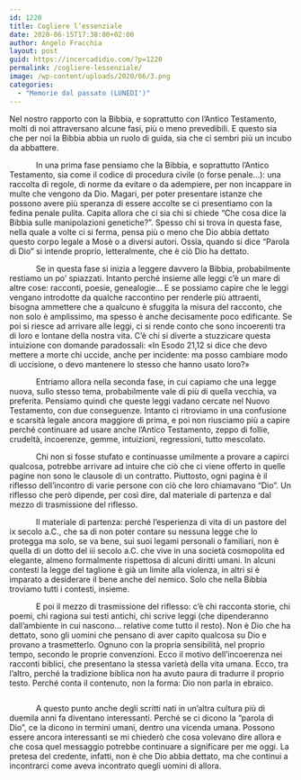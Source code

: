 ```yaml
---
id: 1220
title: Cogliere l’essenziale
date: 2020-06-15T17:38:00+02:00
author: Angelo Fracchia
layout: post
guid: https://incercadidio.com/?p=1220
permalink: /cogliere-lessenziale/
image: /wp-content/uploads/2020/06/3.png
categories:
  - "Memorie dal passato (LUNEDI')"
---
```

Nel nostro rapporto con la Bibbia, e soprattutto con l’Antico Testamento, molti di noi attraversano alcune fasi, più o meno prevedibili. E questo sia che per noi la Bibbia abbia un ruolo di guida, sia che ci sembri più un incubo da abbattere.

&nbsp;&nbsp;&nbsp;&nbsp;&nbsp;&nbsp;&nbsp;&nbsp;&nbsp;&nbsp;&nbsp; In una prima fase pensiamo che la Bibbia, e soprattutto l’Antico Testamento, sia come il codice di procedura civile (o forse penale&#8230;): una raccolta di regole, di norme da evitare o da adempiere, per non incappare in multe che vengono da Dio. Magari, per poter presentare istanze che possono avere più speranza di essere accolte se ci presentiamo con la fedina penale pulita. Capita allora che ci sia chi si chiede “Che cosa dice la Bibbia sulle manipolazioni genetiche?”. Spesso chi si trova in questa fase, nella quale a volte ci si ferma, pensa più o meno che Dio abbia dettato questo corpo legale a Mosè o a diversi autori. Ossia, quando si dice “Parola di Dio” si intende proprio, letteralmente, che è ciò Dio ha dettato.

&nbsp;&nbsp;&nbsp;&nbsp;&nbsp;&nbsp;&nbsp;&nbsp;&nbsp;&nbsp;&nbsp; Se in questa fase si inizia a leggere davvero la Bibbia, probabilmente restiamo un po’ spiazzati. Intanto perché insieme alle leggi c’è un mare di altre cose: racconti, poesie, genealogie&#8230; E se possiamo capire che le leggi vengano introdotte da qualche raccontino per renderle più attraenti, bisogna ammettere che a qualcuno è sfuggita la misura del racconto, che non solo è amplissimo, ma spesso è anche decisamente poco edificante. Se poi si riesce ad arrivare alle leggi, ci si rende conto che sono incoerenti tra di loro e lontane della nostra vita. C’è chi si diverte a stuzzicare questa intuizione con domande paradossali: «In Esodo 21,12 si dice che devo mettere a morte chi uccide, anche per incidente: ma posso cambiare modo di uccisione, o devo mantenere lo stesso che hanno usato loro?» 

&nbsp;&nbsp;&nbsp;&nbsp;&nbsp;&nbsp;&nbsp;&nbsp;&nbsp;&nbsp;&nbsp; Entriamo allora nella seconda fase, in cui capiamo che una legge nuova, sullo stesso tema, probabilmente vale di più di quella vecchia, va preferita. Pensiamo quindi che queste leggi vadano cercate nel Nuovo Testamento, con due conseguenze. Intanto ci ritroviamo in una confusione e scarsità legale ancora maggiore di prima, e poi non riusciamo più a capire perché continuare ad usare anche l’Antico Testamento, zeppo di follie, crudeltà, incoerenze, gemme, intuizioni, regressioni, tutto mescolato.

&nbsp;&nbsp;&nbsp;&nbsp;&nbsp;&nbsp;&nbsp;&nbsp;&nbsp;&nbsp;&nbsp; Chi non si fosse stufato e continuasse umilmente a provare a capirci qualcosa, potrebbe arrivare ad intuire che ciò che ci viene offerto in quelle pagine non sono le clausole di un contratto. Piuttosto, ogni pagina è il riflesso dell’incontro di varie persone con ciò che loro chiamavano “Dio”. Un riflesso che però dipende, per così dire, dal materiale di partenza e dal mezzo di trasmissione del riflesso. 

&nbsp;&nbsp;&nbsp;&nbsp;&nbsp;&nbsp;&nbsp;&nbsp;&nbsp;&nbsp;&nbsp; Il materiale di partenza: perché l’esperienza di vita di un pastore del ix secolo a.C., che sa di non poter contare su nessuna legge che lo protegga ma solo, se va bene, sui suoi legami personali o familiari, non è quella di un dotto del iii secolo a.C. che vive in una società cosmopolita ed elegante, almeno formalmente rispettosa di alcuni diritti umani. In alcuni contesti la legge del taglione è già un limite alla violenza, in altri si è imparato a desiderare il bene anche del nemico. Solo che nella Bibbia troviamo tutti i contesti, insieme.

&nbsp;&nbsp;&nbsp;&nbsp;&nbsp;&nbsp;&nbsp;&nbsp;&nbsp;&nbsp;&nbsp; E poi il mezzo di trasmissione del riflesso: c’è chi racconta storie, chi poemi, chi ragiona sui testi antichi, chi scrive leggi (che dipenderanno dall’ambiente in cui nascono&#8230; relative come tutto il resto). Non è Dio che ha dettato, sono gli uomini che pensano di aver capito qualcosa su Dio e provano a trasmetterlo. Ognuno con la propria sensibilità, nel proprio tempo, secondo le proprie convenzioni. Ecco il motivo dell’incoerenza nei racconti biblici, che presentano la stessa varietà della vita umana. Ecco, tra l’altro, perché la tradizione biblica non ha avuto paura di tradurre il proprio testo. Perché conta il contenuto, non la forma: Dio non parla in ebraico.<figure class="wp-block-image size-large">

<img src="https://incercadidio.com/wp-content/uploads/2020/06/4.png" alt="" class="wp-image-1222" srcset="https://incercadidio.com/wp-content/uploads/2020/06/4.png 533w, https://incercadidio.com/wp-content/uploads/2020/06/4-300x245.png 300w" sizes="(max-width: 533px) 100vw, 533px" /> </figure> 

&nbsp;&nbsp;&nbsp;&nbsp;&nbsp;&nbsp;&nbsp;&nbsp;&nbsp;&nbsp;&nbsp; A questo punto anche degli scritti nati in un’altra cultura più di duemila anni fa diventano interessanti. Perché se ci dicono la “parola di Dio”, ce la dicono in termini umani, dentro una vicenda umana. Possono essere ancora interessanti se mi chiederò che cosa volevano dire allora e che cosa quel messaggio potrebbe continuare a significare per me oggi. La pretesa del credente, infatti, non è che Dio abbia dettato, ma che continui a incontrarci come aveva incontrato quegli uomini di allora.